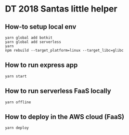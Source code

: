 # DT 2018 Santas little helper

## How-to setup local env

```shell
yarn global add botkit
yarn global add serverless
yarn
npm rebuild --target_platform=linux --target_libc=glibc
```

## How to run express app

`yarn start`

## How to run serverless FaaS locally

`yarn offline`

## How to deploy in the AWS cloud (FaaS)

`yarn deploy`